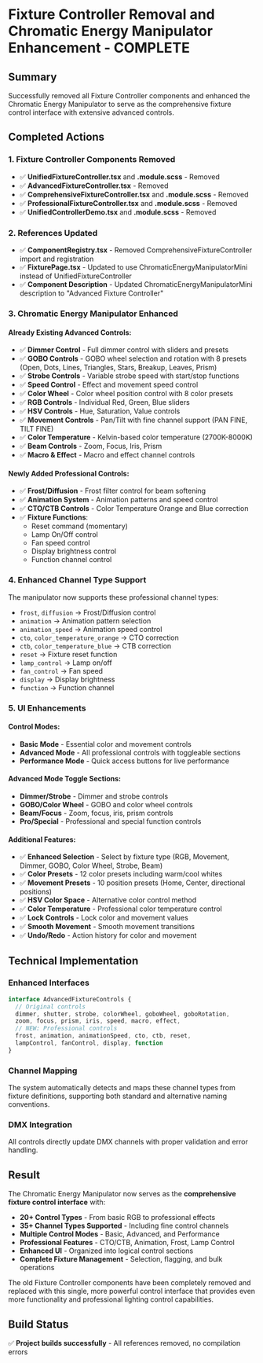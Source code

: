 # Fixture Controller Removal and Chromatic Energy Manipulator Enhancement - COMPLETE

## Summary

Successfully removed all Fixture Controller components and enhanced the Chromatic Energy Manipulator to serve as the comprehensive fixture control interface with extensive advanced controls.

## Completed Actions

### 1. Fixture Controller Components Removed
- ✅ **UnifiedFixtureController.tsx** and **.module.scss** - Removed
- ✅ **AdvancedFixtureController.tsx** - Removed
- ✅ **ComprehensiveFixtureController.tsx** and **.module.scss** - Removed
- ✅ **ProfessionalFixtureController.tsx** and **.module.scss** - Removed
- ✅ **UnifiedControllerDemo.tsx** and **.module.scss** - Removed

### 2. References Updated
- ✅ **ComponentRegistry.tsx** - Removed ComprehensiveFixtureController import and registration
- ✅ **FixturePage.tsx** - Updated to use ChromaticEnergyManipulatorMini instead of UnifiedFixtureController
- ✅ **Component Description** - Updated ChromaticEnergyManipulatorMini description to "Advanced Fixture Controller"

### 3. Chromatic Energy Manipulator Enhanced

#### Already Existing Advanced Controls:
- ✅ **Dimmer Control** - Full dimmer control with sliders and presets
- ✅ **GOBO Controls** - GOBO wheel selection and rotation with 8 presets (Open, Dots, Lines, Triangles, Stars, Breakup, Leaves, Prism)
- ✅ **Strobe Controls** - Variable strobe speed with start/stop functions
- ✅ **Speed Control** - Effect and movement speed control
- ✅ **Color Wheel** - Color wheel position control with 8 color presets
- ✅ **RGB Controls** - Individual Red, Green, Blue sliders
- ✅ **HSV Controls** - Hue, Saturation, Value controls
- ✅ **Movement Controls** - Pan/Tilt with fine channel support (PAN FINE, TILT FINE)
- ✅ **Color Temperature** - Kelvin-based color temperature (2700K-8000K)
- ✅ **Beam Controls** - Zoom, Focus, Iris, Prism
- ✅ **Macro & Effect** - Macro and effect channel controls

#### Newly Added Professional Controls:
- ✅ **Frost/Diffusion** - Frost filter control for beam softening
- ✅ **Animation System** - Animation patterns and speed control
- ✅ **CTO/CTB Controls** - Color Temperature Orange and Blue correction
- ✅ **Fixture Functions**:
  - Reset command (momentary)
  - Lamp On/Off control
  - Fan speed control
  - Display brightness control
  - Function channel control

### 4. Enhanced Channel Type Support

The manipulator now supports these professional channel types:
- `frost`, `diffusion` → Frost/Diffusion control
- `animation` → Animation pattern selection
- `animation_speed` → Animation speed control
- `cto`, `color_temperature_orange` → CTO correction
- `ctb`, `color_temperature_blue` → CTB correction
- `reset` → Fixture reset function
- `lamp_control` → Lamp on/off
- `fan_control` → Fan speed
- `display` → Display brightness
- `function` → Function channel

### 5. UI Enhancements

#### Control Modes:
- **Basic Mode** - Essential color and movement controls
- **Advanced Mode** - All professional controls with toggleable sections
- **Performance Mode** - Quick access buttons for live performance

#### Advanced Mode Toggle Sections:
- **Dimmer/Strobe** - Dimmer and strobe controls
- **GOBO/Color Wheel** - GOBO and color wheel controls  
- **Beam/Focus** - Zoom, focus, iris, prism controls
- **Pro/Special** - Professional and special function controls

#### Additional Features:
- ✅ **Enhanced Selection** - Select by fixture type (RGB, Movement, Dimmer, GOBO, Color Wheel, Strobe, Beam)
- ✅ **Color Presets** - 12 color presets including warm/cool whites
- ✅ **Movement Presets** - 10 position presets (Home, Center, directional positions)
- ✅ **HSV Color Space** - Alternative color control method
- ✅ **Color Temperature** - Professional color temperature control
- ✅ **Lock Controls** - Lock color and movement values
- ✅ **Smooth Movement** - Smooth movement transitions
- ✅ **Undo/Redo** - Action history for color and movement

## Technical Implementation

### Enhanced Interfaces
```typescript
interface AdvancedFixtureControls {
  // Original controls
  dimmer, shutter, strobe, colorWheel, goboWheel, goboRotation,
  zoom, focus, prism, iris, speed, macro, effect,
  // NEW: Professional controls
  frost, animation, animationSpeed, cto, ctb, reset,
  lampControl, fanControl, display, function
}
```

### Channel Mapping
The system automatically detects and maps these channel types from fixture definitions, supporting both standard and alternative naming conventions.

### DMX Integration
All controls directly update DMX channels with proper validation and error handling.

## Result

The Chromatic Energy Manipulator now serves as the **comprehensive fixture control interface** with:

- **20+ Control Types** - From basic RGB to professional effects
- **35+ Channel Types Supported** - Including fine control channels
- **Multiple Control Modes** - Basic, Advanced, and Performance
- **Professional Features** - CTO/CTB, Animation, Frost, Lamp Control
- **Enhanced UI** - Organized into logical control sections
- **Complete Fixture Management** - Selection, flagging, and bulk operations

The old Fixture Controller components have been completely removed and replaced with this single, more powerful control interface that provides even more functionality and professional lighting control capabilities.

## Build Status
✅ **Project builds successfully** - All references removed, no compilation errors
